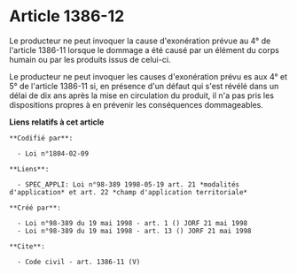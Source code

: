 # Article 1386-12

Le producteur ne peut invoquer la cause d'exonération prévue au 4° de l'article 1386-11 lorsque le dommage a été causé par un
élément du corps humain ou par les produits issus de celui-ci.

Le producteur ne peut invoquer les causes d'exonération prévu es aux 4° et 5° de l'article 1386-11 si, en présence d'un
défaut qui s'est révélé dans un délai de dix ans après la mise en circulation du produit, il n'a pas pris les dispositions
propres à en prévenir les conséquences dommageables.

**Liens relatifs à cet article**

	**Codifié par**:

	  - Loi n°1804-02-09

	**Liens**:

	  - SPEC_APPLI: Loi n°98-389 1998-05-19 art. 21 *modalités d'application* et art. 22 *champ d'application territoriale*

	**Créé par**:

	  - Loi n°98-389 du 19 mai 1998 - art. 1 () JORF 21 mai 1998
	  - Loi n°98-389 du 19 mai 1998 - art. 13 () JORF 21 mai 1998

	**Cite**:

	  - Code civil - art. 1386-11 (V)

